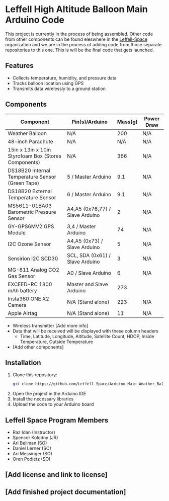 # Leffell High Altitude Balloon Main Arduino Code

This project is currently in the process of being assembled. Other code from other components can be found eleswhere in the [Leffell-Space](https://github.com/orgs/Leffell-Space/repositories) organization and we are in the process of adding code from those separate repositories to this one. This is will be the final code that gets launched.

## Features

- Collects temperature, humidity, and pressure data
- Tracks balloon location using GPS
- Transmits data wirelessly to a ground station

## Components


| Component | Pin(s)/Arduino  | Mass(g) | Power Draw |           
| - | - | - | - |
|Weather Balloon| N/A|200|N/A|
|48-inch Parachute| N/A| N/A|N/A|
|15in x 13in x 10in Styrofoam Box (Stores Components)| N/A|366|N/A|
|DS18B20 Internal Temperature Sensor (Green Tape)| 5 / Master Arduino| 9.1|N/A|
|DS18B20 External Temperature Sensor | 6 / Master Arduino| 9.1 |N/A|
|MS5611-01BA03 Barometric Pressure Sensor| A4,A5 (0x76,77) / Slave Arduino|2| N/A|
|GY-GPS6MV2 GPS Module| 3,4 / Master Arduino|74|N/A|
|I2C Ozone Sensor| A4,A5 (0x73) / Slave Arduino|5| N/A |
|Sensirion I2C SCD30|SCL, SDA (0x61) / Slave Arduino|3|N/A|
|MG-811 Analog CO2 Gas Sensor| A0 / Slave Arduino|6|N/A|
|EXCEED-RC 1800 mAh battery| Master and Slave Arduino|273| |
|Insta360 ONE X2 Camera|N/A (Stand alone)|223|N/A|
|Apple Airtag | N/A (Stand alone)|11|N/A|

- Wireless transmitter [Add more info]
- Data that will be received will be displayed with these column headers
     - Time, Latitude, Longitude, Altitude, Satellite Count, HDOP, Inside Temperature, Outside Temperature
- [Add other components]

## Installation

1. Clone this repository:
   ```bash
   git clone https://github.com/Leffell-Space/Arduino_Main_Weather_Balloon.git
   ```
2. Open the project in the Arduino IDE
3. Install the necessary libraries
4. Upload the code to your Arduino board

## Leffell Space Program Members
- Raz Idan (Instructor)
- Spencer Kolodny (JR)
- Ari Bellman (SO)
- Daniel Lerner (SO)
- Ari Messinger (SO)
- Oren Podietz (SO)
  
## [Add license and link to license]

## [Add finished project documentation]
